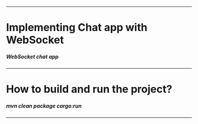 --------------------------------------------------------------------------

# Implementing Chat app with WebSocket

<h5>WebSocket chat app</h5>

--------------------------------------------------------------------------

# How to build and run the project?

<h5>mvn clean package cargo:run</h5>

--------------------------------------------------------------------------
